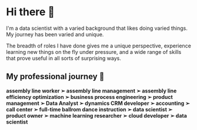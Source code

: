 # Hi there 👋

I'm a data scientist with a varied background that likes doing varied things.  My journey has been varied and unique.  

The breadth of roles I have done gives me a unique perspective, experience learning new things on the fly under pressure, and a wide range of skills that prove useful in all sorts of surprising ways.

## My professional journey 🚀 

**assembly line worker ➢ assembly line management ➢ assembly line efficiency optimization ➢  business process engineering ➢  product management ➢  Data Analyst ➢  dynamics CRM developer ➢  accounting ➢  call center ➢  full-time ballrom dance instruction ➢  data scientist ➢  product owner ➢  machine learning researcher ➢  cloud developer ➢  data scientist**

